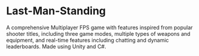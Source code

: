 # Last-Man-Standing
A comprehensive Multiplayer FPS game with features inspired from popular shooter titles, including three game modes, multiple types of weapons and equipment, and real-time features including chatting and dynamic leaderboards. Made using Unity and C#.
